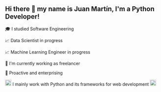 ## Hi there 👋 my name is Juan Martín, I'm a Python Developer!

🎓 I studied Software Engineering

📈 Data Scientist in progress

📈 Machine Learning Engineer in progress

🔭 I'm currently working as freelancer

👀 Proactive and enterprising

<img src="https://cdn.icon-icons.com/icons2/112/PNG/128/python_18894.png" width="20" 
     height="20"> I mainly work with Python and its frameworks for web development <img src="https://cdn.icon-icons.com/icons2/2107/PNG/96/file_type_django_icon_130645.png" width="20" 
     height="20">

<!---
jmorabaiz/jmorabaiz is a ✨ special ✨ repository because its `README.md` (this file) appears on your GitHub profile.
You can click the Preview link to take a look at your changes.
--->
